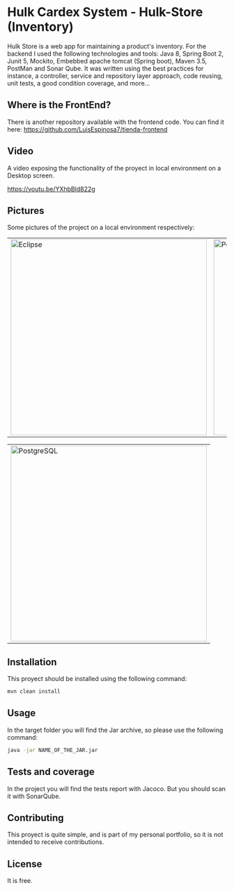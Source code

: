 # Hulk Cardex System - Hulk-Store (Inventory)

Hulk Store is a web app for maintaining a product's inventory. For the backend I used the following technologies and tools: Java 8, 
Spring Boot 2, Junit 5, Mockito, Embebbed apache tomcat (Spring boot), Maven 3.5, PostMan and Sonar Qube. It was written using the best practices 
for instance, a controller, service and repository layer approach, code reusing, unit tests, a good condition coverage, and more... 

## Where is the FrontEnd?
There is another repository available with the frontend code. You can find it here:
https://github.com/LuisEspinosa7/tienda-frontend

## Video
A video exposing the functionality of the proyect in local environment on a Desktop screen.

https://youtu.be/YXhbBld822g

## Pictures
Some pictures of the project on a local environment respectively:

<table style="width:100%">
  <tr>
    <td>
  		<img width="450" alt="Eclipse" src="https://user-images.githubusercontent.com/56041525/166087937-2b0b65ad-a2d0-4649-91d6-6e4984059d4a.PNG">
	  </td>
    <td>
  	<img width="450" alt="PostMan" src="https://user-images.githubusercontent.com/56041525/166087955-38327acc-5b17-487c-b524-e63e3d4941f9.PNG">
    </td>
  </tr>
</table>

<table style="width:100%">
  <tr>
    <td>
  		<img width="450" alt="PostgreSQL" src="https://user-images.githubusercontent.com/56041525/166087969-de9325f0-1a54-481e-b8d7-eade2c231c33.PNG">
	  </td>
  </tr>
</table>

## Installation

This proyect should be installed using the following command:
```bash
mvn clean install
```

## Usage
In the target folder you will find the Jar archive, so please use the following command:

```bash
java -jar NAME_OF_THE_JAR.jar
```

## Tests and coverage
In the project you will find the tests report with Jacoco. But you should scan it with SonarQube.


## Contributing
This proyect is quite simple, and is part of my personal portfolio, so it is not intended to receive contributions.


## License
It is free.
